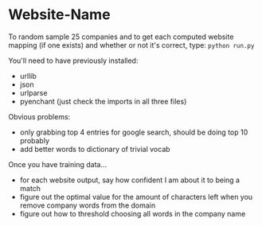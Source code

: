 # Website-Name

To random sample 25 companies and to get each computed website mapping (if one exists) and whether or not it's correct, type:
  `python run.py`

You'll need to have previously installed:
- urllib
- json
- urlparse 
- pyenchant
(just check the imports in all three files)

Obvious problems:
  - only grabbing top 4 entries for google search, should be doing top 10 probably
  - add better words to dictionary of trivial vocab

Once you have training data...
- for each website output, say how confident I am about it to being a match
- figure out the optimal value for the amount of characters left when you remove company words from the domain
- figure out how to threshold choosing all words in the company name
